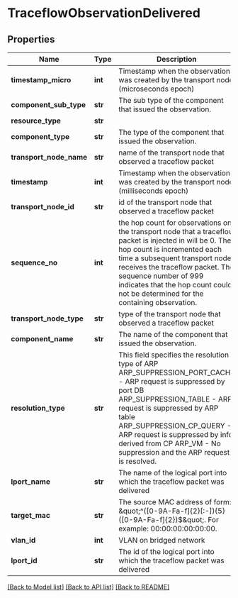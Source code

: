 # TraceflowObservationDelivered

## Properties
Name | Type | Description | Notes
------------ | ------------- | ------------- | -------------
**timestamp_micro** | **int** | Timestamp when the observation was created by the transport node (microseconds epoch) | [optional] 
**component_sub_type** | **str** | The sub type of the component that issued the observation. | [optional] 
**resource_type** | **str** |  | 
**component_type** | **str** | The type of the component that issued the observation. | [optional] 
**transport_node_name** | **str** | name of the transport node that observed a traceflow packet | [optional] 
**timestamp** | **int** | Timestamp when the observation was created by the transport node (milliseconds epoch) | [optional] 
**transport_node_id** | **str** | id of the transport node that observed a traceflow packet | [optional] 
**sequence_no** | **int** | the hop count for observations on the transport node that a traceflow packet is injected in will be 0. The hop count is incremented each time a subsequent transport node receives the traceflow packet. The sequence number of 999 indicates that the hop count could not be determined for the containing observation. | [optional] 
**transport_node_type** | **str** | type of the transport node that observed a traceflow packet | [optional] 
**component_name** | **str** | The name of the component that issued the observation. | [optional] 
**resolution_type** | **str** | This field specifies the resolution type of ARP ARP_SUPPRESSION_PORT_CACHE - ARP request is suppressed by port DB ARP_SUPPRESSION_TABLE - ARP request is suppressed by ARP table ARP_SUPPRESSION_CP_QUERY - ARP request is suppressed by info derived from CP ARP_VM - No suppression and the ARP request is resolved. | [optional] 
**lport_name** | **str** | The name of the logical port into which the traceflow packet was delivered | [optional] 
**target_mac** | **str** | The source MAC address of form: \&quot;^([0-9A-Fa-f]{2}[:-]){5}([0-9A-Fa-f]{2})$\&quot;. For example: 00:00:00:00:00:00.  | [optional] 
**vlan_id** | **int** | VLAN on bridged network | [optional] 
**lport_id** | **str** | The id of the logical port into which the traceflow packet was delivered | [optional] 

[[Back to Model list]](../README.md#documentation-for-models) [[Back to API list]](../README.md#documentation-for-api-endpoints) [[Back to README]](../README.md)

